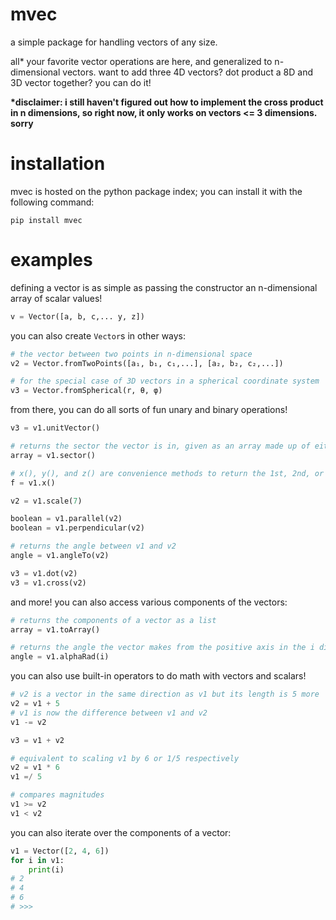 # mvec

a simple package for handling vectors of any size.

all* your favorite vector operations are here, and generalized to n-dimensional vectors. want to add three 4D vectors? dot product a 8D and 3D vector together? you can do it!

**\*disclaimer: i still haven't figured out how to implement the cross product in n dimensions, so right now, it only works on vectors <= 3 dimensions. sorry**

# installation

mvec is hosted on the python package index; you can install it with the following command:

```
pip install mvec
```

# examples
defining a vector is as simple as passing the constructor an n-dimensional array of scalar values!
```python
v = Vector([a, b, c,... y, z])
```
you can also create `Vector`s in other ways:
```python
# the vector between two points in n-dimensional space
v2 = Vector.fromTwoPoints([a₁, b₁, c₁,...], [a₂, b₂, c₂,...])

# for the special case of 3D vectors in a spherical coordinate system 
v3 = Vector.fromSpherical(r, θ, φ)
```

from there, you can do all sorts of fun unary and binary operations!
```python
v3 = v1.unitVector()

# returns the sector the vector is in, given as an array made up of either 1, 0, or -1
array = v1.sector()

# x(), y(), and z() are convenience methods to return the 1st, 2nd, or 3rd-dimensional component of a vector
f = v1.x()

v2 = v1.scale(7)

boolean = v1.parallel(v2)
boolean = v1.perpendicular(v2)

# returns the angle between v1 and v2
angle = v1.angleTo(v2)

v3 = v1.dot(v2)
v3 = v1.cross(v2)
```
and more!
you can also access various components of the vectors:
```python
# returns the components of a vector as a list
array = v1.toArray()

# returns the angle the vector makes from the positive axis in the i dimension (x = 0, y = 1, etc)
angle = v1.alphaRad(i)

```

you can also use built-in operators to do math with vectors and scalars!
```python
# v2 is a vector in the same direction as v1 but its length is 5 more
v2 = v1 + 5 
# v1 is now the difference between v1 and v2
v1 -= v2

v3 = v1 + v2

# equivalent to scaling v1 by 6 or 1/5 respectively
v2 = v1 * 6
v1 =/ 5

# compares magnitudes
v1 >= v2
v1 < v2
```

you can also iterate over the components of a vector:
```python
v1 = Vector([2, 4, 6])
for i in v1:
	print(i)
# 2
# 4
# 6
# >>>
```
